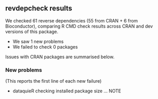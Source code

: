 ## revdepcheck results

We checked 61 reverse dependencies (55 from CRAN + 6 from Bioconductor), comparing R CMD check results across CRAN and dev versions of this package.

 * We saw 1 new problems
 * We failed to check 0 packages

Issues with CRAN packages are summarised below.

### New problems
(This reports the first line of each new failure)

* dataquieR
  checking installed package size ... NOTE

